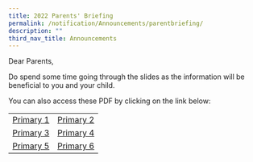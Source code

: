 ```yaml
---
title: 2022 Parents' Briefing
permalink: /notification/Announcements/parentbriefing/
description: ""
third_nav_title: Announcements
---
```

Dear Parents,

Do spend some time going through the slides as the information will be beneficial to you and your child.

You can also access these PDF by clicking on the link below:


|  |  |
| -------- | -------- |
| [Primary 1](/files/Announcement/2022/2022%20P1%20Parents%20Briefing.pdf) | [Primary 2](/files/Announcement/2022/2022%20P2%20Parents%20Briefing.pdf) |
| [Primary 3](/files/Announcement/2022/2022%20P3%20Parents%20Briefing.pdf) | [Primary 4](/files/Announcement/2022/2022%20P4%20Parents%20Briefing.pdf) |
| [Primary 5](/files/Announcement/2022/2022%20P5%20Parents%20Briefing-compressed.pdf) | [Primary 6](/files/Announcement/2022/2022%20P6%20Parents%20Briefing.pdf) |
